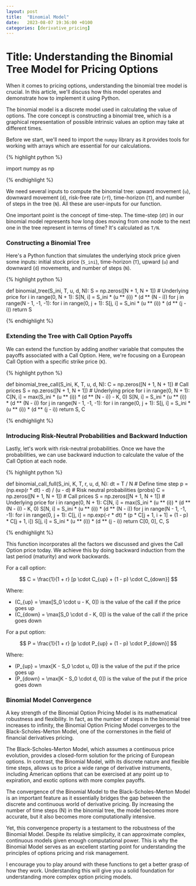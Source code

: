 ```yaml
---
layout: post
title:  "Binomial Model"
date:   2023-08-07 19:36:00 +0100
categories: [derivative_pricing]
---
```


# Title: Understanding the Binomial Tree Model for Pricing Options 

When it comes to pricing options, understanding the binomial tree model is crucial. In this article, we'll discuss how this model operates and demonstrate how to implement it using Python.

The binomial model is a discrete model used in calculating the value of options. The core concept is constructing a binomial tree, which is a graphical representation of possible intrinsic values an option may take at different times.

Before we start, we'll need to import the `numpy` library as it provides tools for working with arrays which are essential for our calculations.

{% highlight python %}

import numpy as np

{% endhighlight %}

We need several inputs to compute the binomial tree: upward movement (`u`), downward movement (`d`), risk-free rate (`rf`), time-horizon (`T`), and number of steps in the tree (`N`). All these are user-inputs for our function.

One important point is the concept of time-step. The time-step (`dt`) in our binomial model represents how long does moving from one node to the next one in the tree represent in terms of time? It's calculated as `T/N`.

### Constructing a Binomial Tree

Here's a Python function that simulates the underlying stock price given some inputs: initial stock price (`S_ini`), time-horizon (`T`), upward (`u`) and downward (`d`) movements, and number of steps (`N`).

{% highlight python %}

def binomial_tree(S_ini, T, u, d, N):
    S = np.zeros([N + 1, N + 1])  # Underlying price
    for i in range(0, N + 1):
        S[N, i] = S_ini * (u ** (i)) * (d ** (N - i))
    for j in range(N - 1, -1, -1):
        for i in range(0, j + 1):
            S[j, i] = S_ini * (u ** (i)) * (d ** (j - i))
    return S

{% endhighlight %}

### Extending the Tree with Call Option Payoffs

We can extend the function by adding another variable that computes the payoffs associated with a Call Option. Here, we're focusing on a European Call Option with a specific strike price (`K`).

{% highlight python %}

def binomial_tree_call(S_ini, K, T, u, d, N):
    C = np.zeros([N + 1, N + 1])  # Call prices
    S = np.zeros([N + 1, N + 1])  # Underlying price
    for i in range(0, N + 1):
        C[N, i] = max(S_ini * (u ** (i)) * (d ** (N - i)) - K, 0)
        S[N, i] = S_ini * (u ** (i)) * (d ** (N - i))
    for j in range(N - 1, -1, -1):
        for i in range(0, j + 1):
            S[j, i] = S_ini * (u ** (i)) * (d ** (j - i))
    return S, C

{% endhighlight %}

### Introducing Risk-Neutral Probabilities and Backward Induction

Lastly, let's work with risk-neutral probabilities. Once we have the probabilities, we can use backward induction to calculate the value of the Call Option at each node.

{% highlight python %}

def binomial_call_full(S_ini, K, T, r, u, d, N):
    dt = T / N  # Define time step
    p = (np.exp(r * dt) - d) / (u - d)  # Risk neutral probabilities (probs)
    C = np.zeros([N + 1, N + 1])  # Call prices
    S = np.zeros([N + 1, N + 1])  # Underlying price
    for i in range(0, N + 1):
        C[N, i] = max(S_ini * (u ** (i)) * (d ** (N - i)) - K, 0)
        S[N, i] = S_ini * (u ** (i)) * (d ** (N - i))
    for j in range(N - 1, -1, -1):
        for i in range(0, j + 1):
            C[j, i] = np.exp(-r * dt) * (p * C[j + 1, i + 1] + (1 - p) * C[j + 1, i])
            S[j, i] = S_ini * (u ** (i)) * (d ** (j - i))
    return C[0, 0], C, S
    
{% endhighlight %}

This function incorporates all the factors we discussed and gives the Call Option price today. We achieve this by doing backward induction from the last period (maturity) and work backwards.

For a call option:

$$
C = \frac{1}{1 + r} [p \cdot C_{up} + (1 - p) \cdot C_{down}]
$$

Where:
- \(C_{up} = \max[S_0 \cdot u - K, 0]\) is the value of the call if the price goes up
- \(C_{down} = \max[S_0 \cdot d - K, 0]\) is the value of the call if the price goes down

For a put option:

$$
P = \frac{1}{1 + r} [p \cdot P_{up} + (1 - p) \cdot P_{down}]
$$

Where:
- \(P_{up} = \max[K - S_0 \cdot u, 0]\) is the value of the put if the price goes up
- \(P_{down} = \max[K - S_0 \cdot d, 0]\) is the value of the put if the price goes down


### Binomial Model Convergence

A key strength of the Binomial Option Pricing Model is its mathematical robustness and flexibility. In fact, as the number of steps in the binomial tree increases to infinity, the Binomial Option Pricing Model converges to the Black-Scholes-Merton Model, one of the cornerstones in the field of financial derivatives pricing.

The Black-Scholes-Merton Model, which assumes a continuous price evolution, provides a closed-form solution for the pricing of European options. In contrast, the Binomial Model, with its discrete nature and flexible time steps, allows us to price a wide range of derivative instruments, including American options that can be exercised at any point up to expiration, and exotic options with more complex payoffs.

The convergence of the Binomial Model to the Black-Scholes-Merton Model is an important feature as it essentially bridges the gap between the discrete and continuous world of derivative pricing. By increasing the number of time steps (N) in the binomial tree, the model becomes more accurate, but it also becomes more computationally intensive.

Yet, this convergence property is a testament to the robustness of the Binomial Model. Despite its relative simplicity, it can approximate complex, continuous models given enough computational power. This is why the Binomial Model serves as an excellent starting point for understanding the principles of options pricing and risk management.

I encourage you to play around with these functions to get a better grasp of how they work. Understanding this will give you a solid foundation for understanding more complex option pricing models.